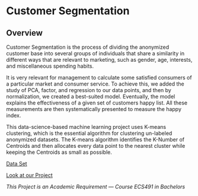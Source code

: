 # Customer Segmentation

## Overview

Customer Segmentation is the process of dividing the anonymized customer base into several groups of individuals that share a similarity in different ways that are relevant to marketing, such as gender, age, interests, and miscellaneous spending habits.

It is very relevant for management to calculate some satisfied consumers of a particular market and consumer service. To achieve this, we added the study of PCA, factor, and regression to our data points, and then by normalization, we created a best-suited model. Eventually, the model explains the effectiveness of a given set of customers happy list. All these measurements are then systematically presented to measure the happy index.

This data-science-based machine learning project uses K-means clustering, which is the essential algorithm for clustering un-labeled anonymized datasets. The K-means algorithm identifies the K-Number of Centroids and then allocates every data point to the nearest cluster while keeping the Centroids as small as possible.

[Data Set](https://github.com/AkashSukhavasi/CustomerSegmentation/blob/master/Customer%20Data.csv)

[Look at our Project](https://akashsukhavasi.github.io/CustomerSegmentation/)

*This Project is an Academic Requirement — Course ECS491 in Bachelors*